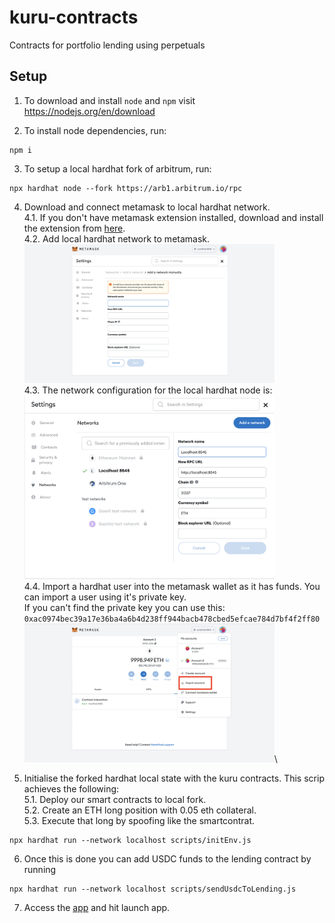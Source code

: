 # kuru-contracts
Contracts for portfolio lending using perpetuals

## Setup
1. To download and install `node` and `npm` visit https://nodejs.org/en/download

2. To install node dependencies, run:
```
npm i
```

3. To setup a local hardhat fork of arbitrum, run:
```
npx hardhat node --fork https://arb1.arbitrum.io/rpc
```

4. Download and connect metamask to local hardhat network.\
4.1. If you don't have metamask extension installed, download and install the extension from [here](https://metamask.io/download/).\
4.2. Add local hardhat network to metamask.\
<img src="images/metamaskAddNetwork.png" width="400">\
4.3. The network configuration for the local hardhat node is:\
<img src="images/networkConfig.png" width="400">\
4.4. Import a hardhat user into the metamask wallet as it has funds. You can import a user using it's private key.\
If you can't find the private key you can use this: `0xac0974bec39a17e36ba4a6b4d238ff944bacb478cbed5efcae784d7bf4f2ff80`
<img src="images/importAccount.png" width="400">\

5. Initialise the forked hardhat local state with the kuru contracts. This scrip achieves the following:\
5.1. Deploy our smart contracts to local fork. \
5.2. Create an ETH long position with 0.05 eth collateral. \
5.3. Execute that long by spoofing like the smartcontrat.
```
npx hardhat run --network localhost scripts/initEnv.js
```

6. Once this is done you can add USDC funds to the lending contract by running
```
npx hardhat run --network localhost scripts/sendUsdcToLending.js
```

7. Access the [app](https://kuru-fi.vercel.app/) and hit launch app.

